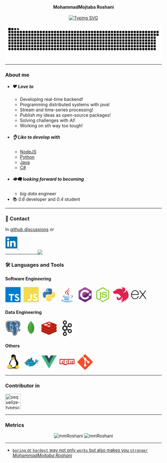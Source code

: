 <div align="center">
    
####  MohammadMojtaba Roshani
[![Typing SVG](https://readme-typing-svg.demolab.com?font=Fira+Code&size=12&pause=1000&color=000000&center=true&vCenter=true&repeat=false&width=435&lines=Junior+software+%26+data+engineer)](https://git.io/typing-svg)
    
  ![Snake animation](https://github.com/mmRoshani/mmRoshani/blob/output/github-contribution-grid-snake.svg)

</div>

---

### About me

  - ##### ❤ Love to
    - Developing real-time backend!
    - Programming distributed systems with java!
    - Stream and time-series processing!
    - Publish my ideas as open-source packages!
    - Solving challenges with AI!
    - Working on sth way too tough!
  - ##### 👌 Like to develop with
      -   [NodeJS](https://nodejs.org/) 
      -   [Python](https://www.python.org/)
      -   [Java](https://www.AreYouKiddingMe/answer?query=yes/)
      -   [C#](https://www.AreYouKiddingMe/answer?query=yes/)
  - ##### 👁‍🗨 looking forward to becoming
    -  *big data* engineer
  - 📚 *0.6* developer and *0.4* student

---

### :call_me_hand: Contact

In [github discussions](https://github.com/mmRoshani/mmRoshani/discussions) or

<div id="badges">
  
  <a href="https://www.linkedin.com/in/mohammad-mojtaba-roshani">
    <img src="https://github.com/devicons/devicon/blob/master/icons/linkedin/linkedin-original.svg" alt="LinkedIn Badge" width="40" height="40"/>
  </a>&nbsp; 
  
</div>


<img align="right" height="" width="400em" src="https://github-readme-stats.vercel.app/api/wakatime?username=mmroshani&hide_title=true&hide_border=true&langs_count=20&bg_color=00000000&text_color=777" />

---

### :hammer_and_wrench: Languages and Tools

#### Software Engineering
<div>
  <img src="https://github.com/devicons/devicon/blob/master/icons/typescript/typescript-original.svg" title="typescript" alt="typescript" width="50" height="50"/>&nbsp;
    <img src="https://github.com/devicons/devicon/blob/master/icons/javascript/javascript-plain.svg" title="javascript" alt="javascript" width="50" height="50"/>&nbsp;
  <img src="https://github.com/devicons/devicon/blob/master/icons/python/python-original.svg" title="Python" alt="Python" width="50" height="50"/>&nbsp;
   <img src="https://github.com/devicons/devicon/blob/master/icons/java/java-original.svg" title="java" **alt="java" width="50" height="50"/>&nbsp;
    <img src="https://github.com/devicons/devicon/blob/master/icons/csharp/csharp-original.svg" title="csharp" **alt="csharp" width="50" height="50"/>&nbsp;
  <img src="https://github.com/devicons/devicon/blob/master/icons/nodejs/nodejs-original.svg" title="node-js" **alt="node-js" width="50" height="50"/>&nbsp;
  <img src="https://github.com/devicons/devicon/blob/master/icons/nestjs/nestjs-plain.svg" title="nestjs" **alt="nestjs" width="50" height="50"/>&nbsp;
    <img src="https://github.com/devicons/devicon/blob/master/icons/express/express-original.svg" title="express" **alt="express" width="50" height="50"/>&nbsp;
</div>

#### Data Engineering

<div>
<img src="https://github.com/devicons/devicon/blob/master/icons/postgresql/postgresql-original.svg" title="postgresql" **alt="postgresql" width="50" height="50"/>&nbsp;    
<img src="https://github.com/devicons/devicon/blob/master/icons/mongodb/mongodb-original.svg" title="mongodb" **alt="mongodb" width="50" height="50"/>&nbsp;
<img src="https://github.com/devicons/devicon/blob/master/icons/redis/redis-original.svg" title="redis" **alt="redis" width="50" height="50"/>&nbsp;
<img src="https://github.com/devicons/devicon/blob/master/icons/apachekafka/apachekafka-original.svg" title="kafka" **alt="kafka" width="50" height="50"/>&nbsp;
</div>


#### Others

<div>
    <img src="https://github.com/devicons/devicon/blob/master/icons/linux/linux-original.svg" title="linux" **alt="linux" width="50" height="50"/>&nbsp;
      <img src="https://github.com/devicons/devicon/blob/master/icons/docker/docker-original.svg" title="docker" **alt="docker" width="50" height="50"/>&nbsp;
  <img src="https://github.com/devicons/devicon/blob/master/icons/vuejs/vuejs-original.svg" title="vuejs" **alt="vuejs" width="50" height="50"/>&nbsp;
    <img src="https://github.com/devicons/devicon/blob/master/icons/npm/npm-original-wordmark.svg" title="nestjs" **alt="nestjs" width="50" height="50"/>&nbsp;
        <img src="https://github.com/devicons/devicon/blob/master/icons/git/git-original.svg" title="git" **alt="git" width="50" height="50"/>&nbsp;
</div>

---

### Contributor in

<div>
<a href="https://www.npmjs.com/package/sequelize-typescript-migration-lts"  target="_blank"><img src="https://github.com/mmRoshani/sequelize-typescript-migration/blob/master/doc/assets/sequelize-logo-443x512.png" title="sequelize-typescript-migration-lts" **alt="sequelize-typescript-migration-lts" width="50" height="50"/></a>&nbsp; 
</div>


---

### Metrics

<div align="center">
  
<p> <img height="180em" src="https://github-readme-stats-git-masterrstaa-rickstaa.vercel.app/api?username=mmRoshani&show_icons=true&theme=algolia&include_all_commits=true&count_private=true" alt="mmRoshani"/> <img height="180em" src="https://github-readme-stats-git-masterrstaa-rickstaa.vercel.app/api/top-langs/?username=mmRoshani&layout=compact&langs_count=7&theme=algolia"alt="mmRoshani"/>
    <a href="https://github.com/anuraghazra/github-readme-stats">
    </p>
 
</div>
 
---

- `boring` or `hardest` way not only `works` but also makes you `stronger` *MohammadMojtaba Roshani*
